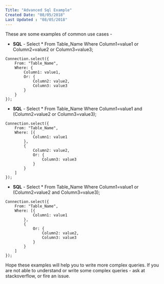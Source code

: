 ```yaml
---
Title: "Advanced Sql Example"
Created Date: "08/05/2018"
Last Updated : "08/05/2018"
---
```


These are some examples of common use cases -

*   **SQL** \- Select * From Table_Name Where Column1=value1 or Column2=value2 or Column3=value3;

```
Connection.select({
    From: "Table_Name",
    Where: {
        Column1: value1,
        Or: {
            Column2: value2,
            Column3: value3
        }
    }
});
```
    
*   **SQL** \- Select * From Table_Name Where Column1=value1 and (Column2=value2 or Column3=value3);

```
Connection.select({
    From: "Table_Name",
    Where: [{
            Column1: value1
        },
        {
            Column2: value2,
            Or: {
                Column3: value3
            }
        }
    ]
});
```
    
*   **SQL** \- Select * From Table_Name Where Column1=value1 or (Column2=value2 and Column3=value3);

```
Connection.select({
    From: "Table_Name",
    Where: [{
            Column1: value1
        },
        {
            Or: {
                Column2: value2,
                Column3: value3
            }
        }
    ]
});
```
    

Hope these examples will help you to write more complex queries. If you are not able to understand or write some complex queries - ask at stackoverflow, or fire an issue.
